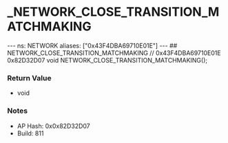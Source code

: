 # _NETWORK_CLOSE_TRANSITION_MATCHMAKING

--- ns: NETWORK aliases: ["0x43F4DBA69710E01E"] --- ## NETWORK_CLOSE_TRANSITION_MATCHMAKING  // 0x43F4DBA69710E01E 0x82D32D07 void NETWORK_CLOSE_TRANSITION_MATCHMAKING();

### Return Value
* void

### Notes
* AP Hash: 0x0x82D32D07
* Build: 811

